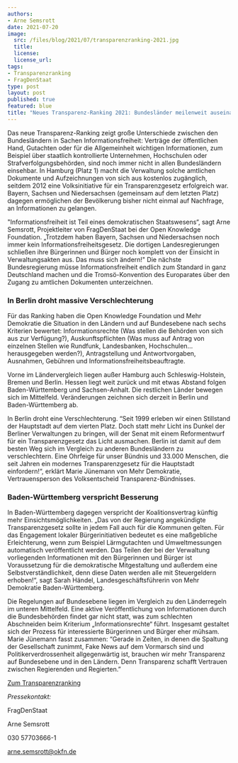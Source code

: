 ```yaml
---
authors:
- Arne Semsrott
date: 2021-07-20
image:
  src: /files/blog/2021/07/transparenzranking-2021.jpg
  title:
  license:
  license_url:
tags:
- Transparenzranking
- FragDenStaat
type: post
layout: post
published: true
featured: blue
title: "Neues Transparenz-Ranking 2021: Bundesländer meilenweit auseinander"
---
```

Das neue Transparenz-Ranking zeigt große Unterschiede zwischen den Bundesländern in Sachen Informationsfreiheit: Verträge der öffentlichen Hand, Gutachten oder für die Allgemeinheit wichtigen Informationen, zum Beispiel über staatlich kontrollierte Unternehmen, Hochschulen oder Strafverfolgungsbehörden, sind noch immer nicht in allen Bundesländern einsehbar. In Hamburg (Platz 1) macht die Verwaltung solche amtlichen Dokumente und Aufzeichnungen von sich aus kostenlos zugänglich, seitdem 2012 eine Volksinitiative für ein Transparenzgesetz erfolgreich war. Bayern, Sachsen und Niedersachsen (gemeinsam auf dem letzten Platz) dagegen ermöglichen der Bevölkerung bisher nicht einmal auf Nachfrage, an Informationen zu gelangen.

"Informationsfreiheit ist Teil eines demokratischen Staatswesens“, sagt Arne Semsrott, Projektleiter von FragDenStaat bei der Open Knowledge Foundation. „Trotzdem haben Bayern, Sachsen und Niedersachsen noch immer kein Informationsfreiheitsgesetz. Die dortigen Landesregierungen schließen ihre Bürgerinnen und Bürger noch komplett von der Einsicht in Verwaltungsakten aus. Das muss sich ändern!" Die nächste Bundesregierung müsse Informationsfreiheit endlich zum Standard in ganz Deutschland machen und die Tromsö-Konvention des Europarates über den Zugang zu amtlichen Dokumenten unterzeichnen.

### In Berlin droht massive Verschlechterung

Für das Ranking haben die Open Knowledge Foundation und Mehr Demokratie die Situation in den Ländern und auf Bundesebene nach sechs Kriterien bewertet: Informationsrechte (Was stellen die Behörden von sich aus zur Verfügung?), Auskunftspflichten (Was muss auf Antrag von einzelnen Stellen wie Rundfunk, Landesbanken, Hochschulen…herausgegeben werden?), Antragstellung und Antwortvorgaben, Ausnahmen, Gebühren und Informationsfreiheitsbeauftragte.

Vorne im Ländervergleich liegen außer Hamburg auch Schleswig-Holstein, Bremen und Berlin. Hessen liegt weit zurück und mit etwas Abstand folgen Baden-Württemberg und Sachsen-Anhalt. Die restlichen Länder bewegen sich im Mittelfeld. Veränderungen zeichnen sich derzeit in Berlin und Baden-Württemberg ab.

In Berlin droht eine Verschlechterung. “Seit 1999 erleben wir einen Stillstand der Hauptstadt auf dem vierten Platz. Doch statt mehr Licht ins Dunkel der Berliner Verwaltungen zu bringen, will der Senat mit einem Reformentwurf für ein Transparenzgesetz das Licht ausmachen. Berlin ist damit auf dem besten Weg sich im Vergleich zu anderen Bundesländern zu verschlechtern. Eine Ohrfeige für unser Bündnis und 33.000 Menschen, die seit Jahren ein modernes Transparenzgesetz für die Hauptstadt einfordern!“, erklärt Marie Jünemann von Mehr Demokratie, Vertrauensperson des Volksentscheid Transparenz-Bündnisses.

### Baden-Württemberg verspricht Besserung

In Baden-Württemberg dagegen verspricht der Koalitionsvertrag künftig mehr Einsichtsmöglichkeiten. „Das von der Regierung angekündigte Transparenzgesetz sollte in jedem Fall auch für die Kommunen gelten. Für das Engagement lokaler Bürgerinitiativen bedeutet es eine maßgebliche Erleichterung, wenn zum Beispiel Lärmgutachten und Umweltmessungen automatisch veröffentlicht werden. Das Teilen der bei der Verwaltung vorliegenden Informationen mit den Bürgerinnen und Bürger ist Voraussetzung für die demokratische Mitgestaltung und außerdem eine Selbstverständlichkeit, denn diese Daten werden alle mit Steuergeldern erhoben!“, sagt Sarah Händel, Landesgeschäftsführerin von Mehr Demokratie Baden-Württemberg.

Die Regelungen auf Bundesebene liegen im Vergleich zu den Länderregeln im unteren Mittelfeld. Eine aktive Veröffentlichung von Informationen durch die Bundesbehörden findet gar nicht statt, was zum schlechten Abschneiden beim Kriterium „Informationsrechte“ führt. Insgesamt gestaltet sich der Prozess für interessierte Bürgerinnen und Bürger eher mühsam. Marie Jünemann fasst zusammen: “Gerade in Zeiten, in denen die Spaltung der Gesellschaft zunimmt, Fake News auf dem Vormarsch sind und Politikerverdrossenheit allgegenwärtig ist, brauchen wir mehr Transparenz auf Bundesebene und in den Ländern. Denn Transparenz schafft Vertrauen zwischen Regierenden und Regierten.”

[Zum Transparenzranking](https://transparenzranking.de/)

*Pressekontakt:*

FragDenStaat

Arne Semsrott

030 57703666-1

arne.semsrott@okfn.de

